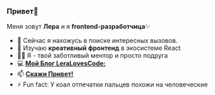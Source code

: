 ### Привет👋

Меня зовут **Лера** и я **frontend-разработчица**✨

- 🔭 Сейчас я нахожусь в поиске интересных вызовов.
- 🌱 Изучаю **креативный фронтенд** в экосистеме React
- 👩‍💻 Я - твой заботливый ментор и просто подруга
- 💻 [**Мой Блог LeraLovesCode:**](https://t.me/leralovescode)
- 📫 [**Скажи Привет!**](https://t.me/valeryshel)
- ⚡ Fun fact: У коал отпечатки пальцев похожи на человеческие
